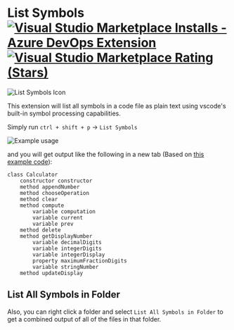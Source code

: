 # List Symbols [![Visual Studio Marketplace Installs - Azure DevOps Extension](https://img.shields.io/visual-studio-marketplace/azure-devops/installs/total/jmbeach.list-symbols)](https://marketplace.visualstudio.com/items?itemName=jmbeach.list-symbols) [![Visual Studio Marketplace Rating (Stars)](https://img.shields.io/visual-studio-marketplace/stars/jmbeach.list-symbols)](https://marketplace.visualstudio.com/items?itemName=jmbeach.list-symbols)

![List Symbols Icon](src/assets/icon.png)

This extension will list all symbols in a code file as plain text using vscode's built-in symbol processing capabilities.

Simply run `ctrl + shift + p` -> `List Symbols`

![Example usage](./demo.png)

and you will get output like the following in a new tab (Based on [this example code](https://github.com/WebDevSimplified/Vanilla-JavaScript-Calculator)):

```
class Calculator
	constructor constructor
	method appendNumber
	method chooseOperation
	method clear
	method compute
		variable computation
		variable current
		variable prev
	method delete
	method getDisplayNumber
		variable decimalDigits
		variable integerDigits
		variable integerDisplay
		property maximumFractionDigits
		variable stringNumber
	method updateDisplay
```

## List All Symbols in Folder

Also, you can right click a folder and select `List All Symbols in Folder` to get a combined output of all of the files in that folder.

